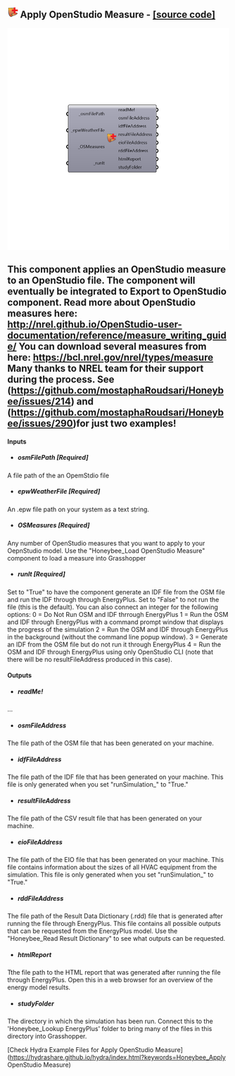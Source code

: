 ## ![](../../images/icons/Apply_OpenStudio_Measure.png) Apply OpenStudio Measure - [[source code]](https://github.com/ladybug-tools/honeybee-legacy/tree/master/src/Honeybee_Apply%20OpenStudio%20Measure.py)

![](../../images/components/Apply_OpenStudio_Measure.png)

This component applies an OpenStudio measure to an OpenStudio file. The component will eventually be integrated to Export to OpenStudio component.
 Read more about OpenStudio measures here: http://nrel.github.io/OpenStudio-user-documentation/reference/measure_writing_guide/
 You can download several measures from here: https://bcl.nrel.gov/nrel/types/measure
 Many thanks to NREL team for their support during the process. See (https://github.com/mostaphaRoudsari/Honeybee/issues/214) and (https://github.com/mostaphaRoudsari/Honeybee/issues/290)for just two examples!
 -
 

#### Inputs
* ##### osmFilePath [Required]
A file path of the an OpemStdio file
* ##### epwWeatherFile [Required]
An .epw file path on your system as a text string.
* ##### OSMeasures [Required]
Any number of OpenStudio measures that you want to apply to your OepnStudio model. Use the "Honeybee_Load OpenStudio Measure" component to load a measure into Grasshopper
* ##### runIt [Required]
Set to "True" to have the component generate an IDF file from the OSM file and run the IDF through through EnergyPlus.  Set to "False" to not run the file (this is the default).  You can also connect an integer for the following options:
 0 = Do Not Run OSM and IDF thrrough EnergyPlus
 1 = Run the OSM and IDF through EnergyPlus with a command prompt window that displays the progress of the simulation
 2 = Run the OSM and IDF through EnergyPlus in the background (without the command line popup window).
 3 = Generate an IDF from the OSM file but do not run it through EnergyPlus
 4 = Run the OSM and IDF through EnergyPlus using only OpenStudio CLI (note that there will be no resultFileAddress produced in this case).

#### Outputs
* ##### readMe!
...
* ##### osmFileAddress
The file path of the OSM file that has been generated on your machine.
* ##### idfFileAddress
The file path of the IDF file that has been generated on your machine. This file is only generated when you set "runSimulation_" to "True."
* ##### resultFileAddress
The file path of the CSV result file that has been generated on your machine.
* ##### eioFileAddress
The file path of the EIO file that has been generated on your machine.  This file contains information about the sizes of all HVAC equipment from the simulation.  This file is only generated when you set "runSimulation_" to "True."
* ##### rddFileAddress
The file path of the Result Data Dictionary (.rdd) file that is generated after running the file through EnergyPlus.  This file contains all possible outputs that can be requested from the EnergyPlus model.  Use the "Honeybee_Read Result Dictionary" to see what outputs can be requested.
* ##### htmlReport
Tthe file path to the HTML report that was generated after running the file through EnergyPlus.  Open this in a web browser for an overview of the energy model results.
* ##### studyFolder
The directory in which the simulation has been run.  Connect this to the 'Honeybee_Lookup EnergyPlus' folder to bring many of the files in this directory into Grasshopper.


[Check Hydra Example Files for Apply OpenStudio Measure](https://hydrashare.github.io/hydra/index.html?keywords=Honeybee_Apply OpenStudio Measure)